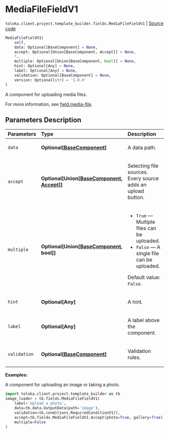 # MediaFileFieldV1
`toloka.client.project.template_builder.fields.MediaFileFieldV1` | [Source code](https://github.com/Toloka/toloka-kit/blob/v1.2.3/src/client/project/template_builder/fields.py#L334)

```python
MediaFileFieldV1(
    self,
    data: Optional[BaseComponent] = None,
    accept: Optional[Union[BaseComponent, Accept]] = None,
    *,
    multiple: Optional[Union[BaseComponent, bool]] = None,
    hint: Optional[Any] = None,
    label: Optional[Any] = None,
    validation: Optional[BaseComponent] = None,
    version: Optional[str] = '1.0.0'
)
```

A component for uploading media files.


For more information, see [field.media-file](https://toloka.ai/docs/template-builder/reference/field.media-file).

## Parameters Description

| Parameters | Type | Description |
| :----------| :----| :-----------|
`data`|**Optional\[[BaseComponent](toloka.client.project.template_builder.base.BaseComponent.md)\]**|<p>A data path.</p>
`accept`|**Optional\[Union\[[BaseComponent](toloka.client.project.template_builder.base.BaseComponent.md), [Accept](toloka.client.project.template_builder.fields.MediaFileFieldV1.Accept.md)\]\]**|<p>Selecting file sources. Every source adds an upload button.</p>
`multiple`|**Optional\[Union\[[BaseComponent](toloka.client.project.template_builder.base.BaseComponent.md), bool\]\]**|<ul> <li>`True` — Multiple files can be uploaded.</li> <li>`False` — A single file can be uploaded.</li> </ul> <p></p><p>Default value: `False`.</p>
`hint`|**Optional\[Any\]**|<p>A hint.</p>
`label`|**Optional\[Any\]**|<p>A label above the component.</p>
`validation`|**Optional\[[BaseComponent](toloka.client.project.template_builder.base.BaseComponent.md)\]**|<p>Validation rules.</p>

**Examples:**

A component for uploading an image or taking a photo.

```python
import toloka.client.project.template_builder as tb
image_loader = tb.fields.MediaFileFieldV1(
    label='Upload a photo',
    data=tb.data.OutputData(path='image'),
    validation=tb.conditions.RequiredConditionV1(),
    accept=tb.fields.MediaFileFieldV1.Accept(photo=True, gallery=True),
    multiple=False
)
```
